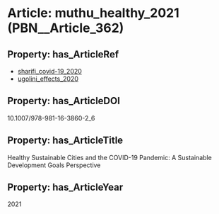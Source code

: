 # Article: __muthu_healthy_2021__ (PBN__Article_362)

## Property: has_ArticleRef

* [sharifi_covid-19_2020](../Article/PBN__Article_318)
* [ugolini_effects_2020](../Article/PBN__Article_90)

## Property: has_ArticleDOI

10.1007/978-981-16-3860-2_6

## Property: has_ArticleTitle

Healthy Sustainable Cities and the COVID-19 Pandemic: A Sustainable Development Goals Perspective

## Property: has_ArticleYear

2021

